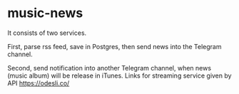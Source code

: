 # music-news

It consists of two services.

First, parse rss feed, save in Postgres, then send news into the Telegram channel.

Second, send notification into another Telegram channel, when news (music album) will be release in iTunes. Links for streaming service given by API https://odesli.co/ 